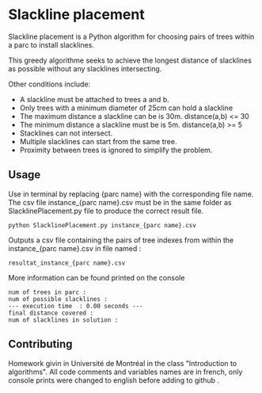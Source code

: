 # Slackline placement

Slackline placement is a Python algorithm for choosing pairs of trees within a parc to install slacklines.

This greedy algorithme seeks to achieve the longest distance of slacklines as possible without any slacklines intersecting.

Other conditions include:

- A slackline must be attached to trees a and b.
- Only trees with a minimum diameter of 25cm can hold a slackline
- The maximum distance a slackline can be is 30m. distance(a,b) <= 30
- The minimum distance a slackline must be is 5m. distance(a,b) >= 5
- Stacklines can not intersect.
- Multiple slacklines can start from the same tree.
- Proximity between trees is ignored to simplify the problem.

## Usage

Use in terminal by replacing {parc name} with the corresponding file name.
The csv file instance\_{parc name}.csv must be in the same folder as SlacklinePlacement.py file to produce the correct result file.

```console
python SlacklinePlacement.py instance_{parc name}.csv
```

Outputs a csv file containing the pairs of tree indexes from within the instance\_{parc name}.csv in file named :

```
resultat_instance_{parc name}.csv
```

More information can be found printed on the console

```
num of trees in parc :
num of possible slacklines :
--- execution time  : 0.00 seconds ---
final distance covered :
num of slacklines in solution :
```

## Contributing

Homework givin in Université de Montréal in the class "Introduction to algorithms".
All code comments and variables names are in french, only console prints were changed to english before adding to github .
